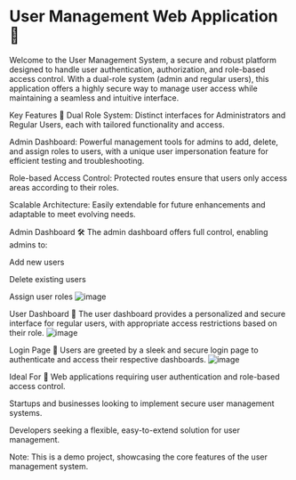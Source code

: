 # User Management Web Application 🚀

Welcome to the User Management System, a secure and robust platform designed to handle user authentication, authorization, and role-based access control. With a dual-role system (admin and regular users), this application offers a highly secure way to manage user access while maintaining a seamless and intuitive interface.

Key Features 🔑
Dual Role System: Distinct interfaces for Administrators and Regular Users, each with tailored functionality and access.

Admin Dashboard: Powerful management tools for admins to add, delete, and assign roles to users, with a unique user impersonation feature for efficient testing and troubleshooting.

Role-based Access Control: Protected routes ensure that users only access areas according to their roles.

Scalable Architecture: Easily extendable for future enhancements and adaptable to meet evolving needs.

Admin Dashboard 🛠️
The admin dashboard offers full control, enabling admins to:

Add new users

Delete existing users

Assign user roles
![image](https://github.com/user-attachments/assets/74b0543a-d08e-447e-b994-8f517ce5fa5f)


User Dashboard 👤
The user dashboard provides a personalized and secure interface for regular users, with appropriate access restrictions based on their role.
![image](https://github.com/user-attachments/assets/ab78cd44-07c0-4d86-a0bb-53d32b01edbf)


Login Page 🔐
Users are greeted by a sleek and secure login page to authenticate and access their respective dashboards.
![image](https://github.com/user-attachments/assets/ab78cd44-07c0-4d86-a0bb-53d32b01edbf)


Ideal For 📌
Web applications requiring user authentication and role-based access control.

Startups and businesses looking to implement secure user management systems.

Developers seeking a flexible, easy-to-extend solution for user management.

Note: This is a demo project, showcasing the core features of the user management system.
